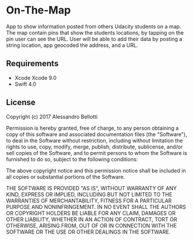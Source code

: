 # On-The-Map

App to show information posted from others Udacity students on a map.
The map contain pins that show the students locations, by tapping on the pin user can see the URL.
User will be able to add their data by posting a string location, app geocoded the address, and a URL.

## Requirements

- Xcode Xcode 9.0
- Swift 4.0

## License

Copyright (c) 2017 Alessandro Bellotti

Permission is hereby granted, free of charge, to any person obtaining a copy of this software and associated documentation files (the "Software"), to deal in the Software without restriction, including without limitation the rights to use, copy, modify, merge, publish, distribute, sublicense, and/or sell copies of the Software, and to permit persons to whom the Software is furnished to do so, subject to the following conditions:

The above copyright notice and this permission notice shall be included in all copies or substantial portions of the Software.

THE SOFTWARE IS PROVIDED "AS IS", WITHOUT WARRANTY OF ANY KIND, EXPRESS OR IMPLIED, INCLUDING BUT NOT LIMITED TO THE WARRANTIES OF MERCHANTABILITY, FITNESS FOR A PARTICULAR PURPOSE AND NONINFRINGEMENT. IN NO EVENT SHALL THE AUTHORS OR COPYRIGHT HOLDERS BE LIABLE FOR ANY CLAIM, DAMAGES OR OTHER LIABILITY, WHETHER IN AN ACTION OF CONTRACT, TORT OR OTHERWISE, ARISING FROM, OUT OF OR IN CONNECTION WITH THE SOFTWARE OR THE USE OR OTHER DEALINGS IN THE SOFTWARE.
